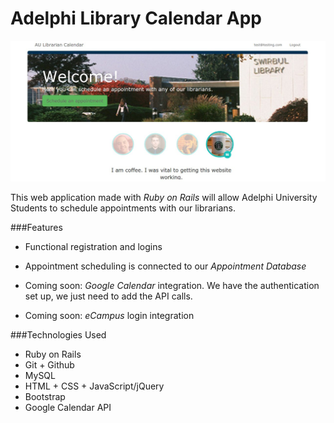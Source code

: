 # Adelphi Library Calendar App


![Image](./screenpic.jpg)


This web application made with *Ruby on Rails* will allow Adelphi University Students to schedule appointments with our librarians.  

###Features

- Functional registration and logins

- Appointment scheduling is connected to our *Appointment Database*

- Coming soon: *Google Calendar* integration.  We have the authentication set up, we just need to add the API calls.

- Coming soon: *eCampus* login integration
    
###Technologies Used
- Ruby on Rails
- Git + Github
- MySQL
- HTML + CSS + JavaScript/jQuery
- Bootstrap
- Google Calendar API
